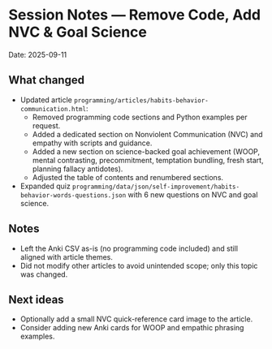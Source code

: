 # Session Notes — Remove Code, Add NVC & Goal Science

Date: 2025-09-11

## What changed
- Updated article `programming/articles/habits-behavior-communication.html`:
  - Removed programming code sections and Python examples per request.
  - Added a dedicated section on Nonviolent Communication (NVC) and empathy with scripts and guidance.
  - Added a new section on science-backed goal achievement (WOOP, mental contrasting, precommitment, temptation bundling, fresh start, planning fallacy antidotes).
  - Adjusted the table of contents and renumbered sections.
- Expanded quiz `programming/data/json/self-improvement/habits-behavior-words-questions.json` with 6 new questions on NVC and goal science.

## Notes
- Left the Anki CSV as-is (no programming code included) and still aligned with article themes.
- Did not modify other articles to avoid unintended scope; only this topic was changed.

## Next ideas
- Optionally add a small NVC quick-reference card image to the article.
- Consider adding new Anki cards for WOOP and empathic phrasing examples.

